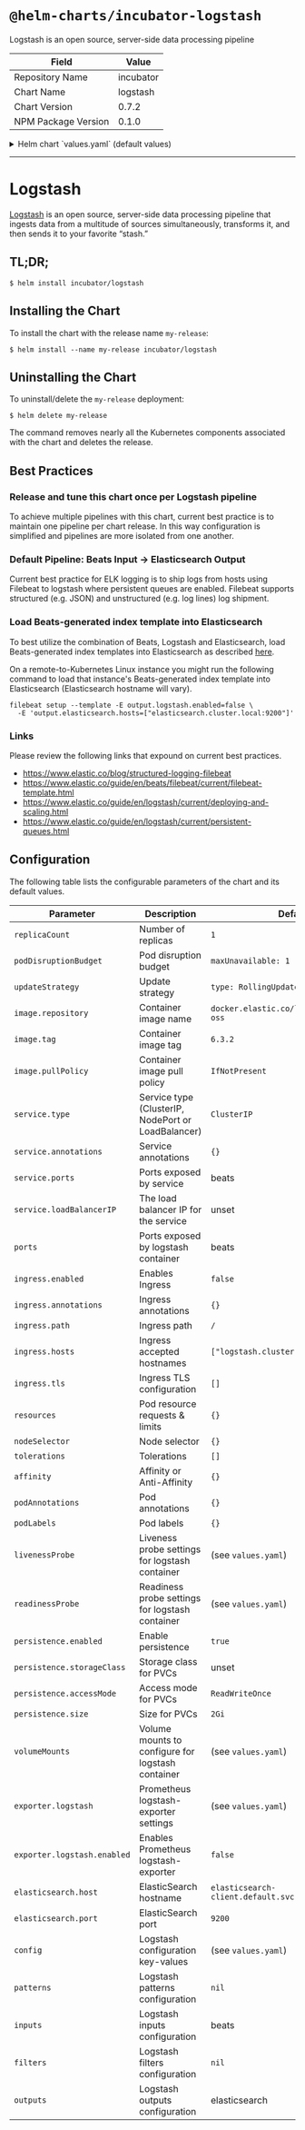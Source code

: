 # `@helm-charts/incubator-logstash`

Logstash is an open source, server-side data processing pipeline

| Field               | Value     |
| ------------------- | --------- |
| Repository Name     | incubator |
| Chart Name          | logstash  |
| Chart Version       | 0.7.2     |
| NPM Package Version | 0.1.0     |

<details>

<summary>Helm chart `values.yaml` (default values)</summary>

```yaml
replicaCount: 1

podDisruptionBudget:
  maxUnavailable: 1

updateStrategy:
  type: RollingUpdate

image:
  repository: docker.elastic.co/logstash/logstash-oss
  tag: 6.3.2
  pullPolicy: IfNotPresent

service:
  type: ClusterIP
  annotations:
    {}
    ## AWS example for use with LoadBalancer service type.
    # external-dns.alpha.kubernetes.io/hostname: logstash.cluster.local
    # service.beta.kubernetes.io/aws-load-balancer-cross-zone-load-balancing-enabled: "true"
    # service.beta.kubernetes.io/aws-load-balancer-internal: "true"
  ports:
    # syslog-udp:
    #   port: 1514
    #   targetPort: syslog-udp
    #   protocol: UDP
    # syslog-tcp:
    #   port: 1514
    #   targetPort: syslog-tcp
    #   protocol: TCP
    beats:
      port: 5044
      targetPort: beats
      protocol: TCP
    # http:
    #  port: 8080
    #  targetPort: http
    #  protocol: TCP
    # loadBalancerIP: 10.0.0.1
ports:
  # - name: syslog-udp
  #   containerPort: 1514
  #   protocol: UDP
  # - name: syslog-tcp
  #   containerPort: 1514
  #   protocol: TCP
  - name: beats
    containerPort: 5044
    protocol: TCP
  # - name: http
  #   containerPort: 8080
  #   protocol: TCP

ingress:
  enabled: false
  annotations:
    {}
    # kubernetes.io/ingress.class: nginx
    # kubernetes.io/tls-acme: "true"
  path: /
  hosts:
    - logstash.cluster.local
  tls: []
  #  - secretName: logstash-tls
  #    hosts:
  #      - logstash.cluster.local

resources:
  {}
  # We usually recommend not to specify default resources and to leave this as a conscious
  # choice for the user. This also increases chances charts run on environments with little
  # resources, such as Minikube. If you do want to specify resources, uncomment the following
  # lines, adjust them as necessary, and remove the curly braces after 'resources:'.
  # limits:
  #  cpu: 100m
  #  memory: 128Mi
  # requests:
  #  cpu: 100m
  #  memory: 128Mi

nodeSelector: {}

tolerations: []

affinity:
  {}
  # podAntiAffinity:
  #   requiredDuringSchedulingIgnoredDuringExecution:
  #     - topologyKey: "kubernetes.io/hostname"
  #       labelSelector:
  #         matchLabels:
  #           release: logstash

podAnnotations:
  {}
  # iam.amazonaws.com/role: "logstash-role"
  # prometheus.io/scrape: "true"
  # prometheus.io/path: "/metrics"
  # prometheus.io/port: "9198"

podLabels:
  {}
  # team: "developers"
  # service: "logstash"

livenessProbe:
  httpGet:
    path: /
    port: monitor
  initialDelaySeconds: 20
  # periodSeconds: 30
  # timeoutSeconds: 30
  # failureThreshold: 6
  # successThreshold: 1

readinessProbe:
  httpGet:
    path: /
    port: monitor
  initialDelaySeconds: 20
  # periodSeconds: 30
  # timeoutSeconds: 30
  # failureThreshold: 6
  # successThreshold: 1

persistence:
  enabled: true
  ## logstash data Persistent Volume Storage Class
  ## If defined, storageClassName: <storageClass>
  ## If set to "-", storageClassName: "", which disables dynamic provisioning
  ## If undefined (the default) or set to null, no storageClassName spec is
  ##   set, choosing the default provisioner.  (gp2 on AWS, standard on
  ##   GKE, AWS & OpenStack)
  ##
  # storageClass: "-"
  accessMode: ReadWriteOnce
  size: 2Gi

volumeMounts:
  - name: data
    mountPath: /usr/share/logstash/data
  - name: patterns
    mountPath: /usr/share/logstash/patterns
  - name: pipeline
    mountPath: /usr/share/logstash/pipeline

exporter:
  logstash:
    enabled: false
    image:
      repository: bonniernews/logstash_exporter
      tag: v0.1.2
      pullPolicy: IfNotPresent
    env: {}
    resources: {}
    path: /metrics
    port: 9198
    target:
      port: 9600
      path: /metrics
    livenessProbe:
      httpGet:
        path: /metrics
        port: ls-exporter
      periodSeconds: 15
      timeoutSeconds: 60
      failureThreshold: 8
      successThreshold: 1
    readinessProbe:
      httpGet:
        path: /metrics
        port: ls-exporter
      periodSeconds: 15
      timeoutSeconds: 60
      failureThreshold: 8
      successThreshold: 1

elasticsearch:
  host: elasticsearch-client.default.svc.cluster.local
  port: 9200

## ref: https://github.com/elastic/logstash-docker/blob/master/build/logstash/env2yaml/env2yaml.go
config:
  config.reload.automatic: 'true'
  path.config: /usr/share/logstash/pipeline
  path.data: /usr/share/logstash/data

  ## ref: https://www.elastic.co/guide/en/logstash/current/persistent-queues.html
  queue.checkpoint.writes: 1
  queue.drain: 'true'
  queue.max_bytes: 1gb # disk capacity must be greater than the value of `queue.max_bytes`
  queue.type: persisted

## Patterns for filters.
## Each YAML heredoc will become a separate pattern file.
patterns:
  # main: |-
  #   TESTING {"foo":.*}$

## NOTE: To achieve multiple pipelines with this chart, current best practice
## is to maintain one pipeline per chart release. In this way configuration is
## simplified and pipelines are more isolated from one another.

inputs:
  main: |-
    input {
      # udp {
      #   port => 1514
      #   type => syslog
      # }
      # tcp {
      #   port => 1514
      #   type => syslog
      # }
      beats {
        port => 5044
      }
      # http {
      #   port => 8080
      # }
      # kafka {
      #   ## ref: https://www.elastic.co/guide/en/logstash/current/plugins-inputs-kafka.html
      #   bootstrap_servers => "kafka-input:9092"
      #   codec => json { charset => "UTF-8" }
      #   consumer_threads => 1
      #   topics => ["source"]
      #   type => "example"
      # }
    }

filters:
  # main: |-
  #   filter {
  #   }

outputs:
  main: |-
    output {
      # stdout { codec => rubydebug }
      elasticsearch {
        hosts => ["${ELASTICSEARCH_HOST}:${ELASTICSEARCH_PORT}"]
        manage_template => false
        index => "%{[@metadata][beat]}-%{+YYYY.MM.dd}"
        document_type => "%{[@metadata][type]}"
      }
      # kafka {
      #   ## ref: https://www.elastic.co/guide/en/logstash/current/plugins-outputs-kafka.html
      #   bootstrap_servers => "kafka-output:9092"
      #   codec => json { charset => "UTF-8" }
      #   compression_type => "lz4"
      #   topic_id => "destination"
      # }
    }
```

</details>

---

# Logstash

[Logstash](https://www.elastic.co/products/logstash) is an open source, server-side data processing pipeline that ingests data from a multitude of sources simultaneously, transforms it, and then sends it to your favorite “stash.”

## TL;DR;

```console
$ helm install incubator/logstash
```

## Installing the Chart

To install the chart with the release name `my-release`:

```console
$ helm install --name my-release incubator/logstash
```

## Uninstalling the Chart

To uninstall/delete the `my-release` deployment:

```console
$ helm delete my-release
```

The command removes nearly all the Kubernetes components associated with the
chart and deletes the release.

## Best Practices

### Release and tune this chart once per Logstash pipeline

To achieve multiple pipelines with this chart, current best practice is to
maintain one pipeline per chart release. In this way configuration is
simplified and pipelines are more isolated from one another.

### Default Pipeline: Beats Input -> Elasticsearch Output

Current best practice for ELK logging is to ship logs from hosts using Filebeat
to logstash where persistent queues are enabled. Filebeat supports structured
(e.g. JSON) and unstructured (e.g. log lines) log shipment.

### Load Beats-generated index template into Elasticsearch

To best utilize the combination of Beats, Logstash and Elasticsearch,
load Beats-generated index templates into Elasticsearch as described [here](https://www.elastic.co/guide/en/beats/filebeat/current/filebeat-template.html).

On a remote-to-Kubernetes Linux instance you might run the following command to
load that instance's Beats-generated index template into Elasticsearch
(Elasticsearch hostname will vary).

```
filebeat setup --template -E output.logstash.enabled=false \
  -E 'output.elasticsearch.hosts=["elasticsearch.cluster.local:9200"]'
```

### Links

Please review the following links that expound on current best practices.

- https://www.elastic.co/blog/structured-logging-filebeat
- https://www.elastic.co/guide/en/beats/filebeat/current/filebeat-template.html
- https://www.elastic.co/guide/en/logstash/current/deploying-and-scaling.html
- https://www.elastic.co/guide/en/logstash/current/persistent-queues.html

## Configuration

The following table lists the configurable parameters of the chart and its default values.

| Parameter                   | Description                                        | Default                                          |
| --------------------------- | -------------------------------------------------- | ------------------------------------------------ |
| `replicaCount`              | Number of replicas                                 | `1`                                              |
| `podDisruptionBudget`       | Pod disruption budget                              | `maxUnavailable: 1`                              |
| `updateStrategy`            | Update strategy                                    | `type: RollingUpdate`                            |
| `image.repository`          | Container image name                               | `docker.elastic.co/logstash/logstash-oss`        |
| `image.tag`                 | Container image tag                                | `6.3.2`                                          |
| `image.pullPolicy`          | Container image pull policy                        | `IfNotPresent`                                   |
| `service.type`              | Service type (ClusterIP, NodePort or LoadBalancer) | `ClusterIP`                                      |
| `service.annotations`       | Service annotations                                | `{}`                                             |
| `service.ports`             | Ports exposed by service                           | beats                                            |
| `service.loadBalancerIP`    | The load balancer IP for the service               | unset                                            |
| `ports`                     | Ports exposed by logstash container                | beats                                            |
| `ingress.enabled`           | Enables Ingress                                    | `false`                                          |
| `ingress.annotations`       | Ingress annotations                                | `{}`                                             |
| `ingress.path`              | Ingress path                                       | `/`                                              |
| `ingress.hosts`             | Ingress accepted hostnames                         | `["logstash.cluster.local"]`                     |
| `ingress.tls`               | Ingress TLS configuration                          | `[]`                                             |
| `resources`                 | Pod resource requests & limits                     | `{}`                                             |
| `nodeSelector`              | Node selector                                      | `{}`                                             |
| `tolerations`               | Tolerations                                        | `[]`                                             |
| `affinity`                  | Affinity or Anti-Affinity                          | `{}`                                             |
| `podAnnotations`            | Pod annotations                                    | `{}`                                             |
| `podLabels`                 | Pod labels                                         | `{}`                                             |
| `livenessProbe`             | Liveness probe settings for logstash container     | (see `values.yaml`)                              |
| `readinessProbe`            | Readiness probe settings for logstash container    | (see `values.yaml`)                              |
| `persistence.enabled`       | Enable persistence                                 | `true`                                           |
| `persistence.storageClass`  | Storage class for PVCs                             | unset                                            |
| `persistence.accessMode`    | Access mode for PVCs                               | `ReadWriteOnce`                                  |
| `persistence.size`          | Size for PVCs                                      | `2Gi`                                            |
| `volumeMounts`              | Volume mounts to configure for logstash container  | (see `values.yaml`)                              |
| `exporter.logstash`         | Prometheus logstash-exporter settings              | (see `values.yaml`)                              |
| `exporter.logstash.enabled` | Enables Prometheus logstash-exporter               | `false`                                          |
| `elasticsearch.host`        | ElasticSearch hostname                             | `elasticsearch-client.default.svc.cluster.local` |
| `elasticsearch.port`        | ElasticSearch port                                 | `9200`                                           |
| `config`                    | Logstash configuration key-values                  | (see `values.yaml`)                              |
| `patterns`                  | Logstash patterns configuration                    | `nil`                                            |
| `inputs`                    | Logstash inputs configuration                      | beats                                            |
| `filters`                   | Logstash filters configuration                     | `nil`                                            |
| `outputs`                   | Logstash outputs configuration                     | elasticsearch                                    |
